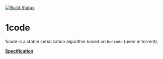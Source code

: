 [![Build Status](https://travis-ci.org/soramitsu/1code-java.svg?branch=master)](https://travis-ci.org/soramitsu/1code-java)


# 1code

1code is a stable serialization algorithm based on `bencode` (used in torrent).

[**Specification**](./1code-spec.md)
